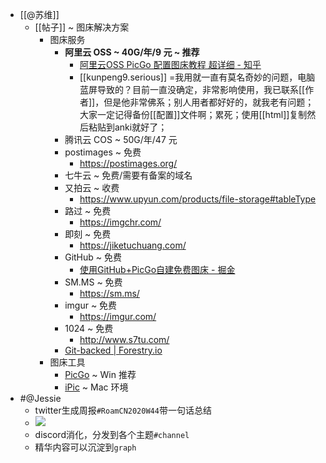 - [[@苏维]]
    - [[帖子]] ~ 图床解决方案
        - 图床服务
            - **阿里云 OSS ~ 40G/年/9 元 ~ 推荐**
                - [阿里云OSS PicGo 配置图床教程 超详细 - 知乎](https://zhuanlan.zhihu.com/p/104152479)
                - [[kunpeng9.serious]] =我用就一直有莫名奇妙的问题，电脑蓝屏导致的？目前一直没确定，非常影响使用，我已联系[[作者]]，但是他非常佛系；别人用者都好好的，就我老有问题；大家一定记得备份[[配置]]文件啊；累死；使用[[html]]复制然后粘贴到anki就好了；
            - 腾讯云 COS ~ 50G/年/47 元
            - postimages ~ 免费
                - https://postimages.org/
            - 七牛云 ~ 免费/需要有备案的域名
            - 又拍云 ~ 收费
                - https://www.upyun.com/products/file-storage#tableType
            - 路过 ~ 免费
                - https://imgchr.com/
            - 即刻 ~ 免费
                - https://jiketuchuang.com/
            - GitHub ~ 免费
                - [使用GitHub+PicGo自建免费图床 - 掘金](https://juejin.im/post/6844904078468710413)
            - SM.MS ~ 免费
                - https://sm.ms/
            - imgur ~ 免费
                - https://imgur.com/
            - 1024 ~ 免费
                - http://www.s7tu.com/
            - [Git-backed | Forestry.io](https://forestry.io/)
        - 图床工具
            - [PicGo](https://github.com/Molunerfinn/PicGo) ~ Win 推荐
            - [iPic](https://apps.apple.com/cn/app/ipic-markdown-%E5%9B%BE%E5%BA%8A-%E6%96%87%E4%BB%B6%E4%B8%8A%E4%BC%A0%E5%B7%A5%E5%85%B7/id1101244278?mt=12) ~ Mac 环境
- #@Jessie
    - twitter生成周报`#RoamCN2020W44`带一句话总结
    - ![](https://firebasestorage.googleapis.com/v0/b/firescript-577a2.appspot.com/o/imgs%2Fapp%2FRoamCN%2FBKpJxQigDi.png?alt=media&token=1a8e02de-d2c6-465e-8016-dba981fcd149)
    - discord消化，分发到各个主题`#channel`
    - 精华内容可以沉淀到`graph`
